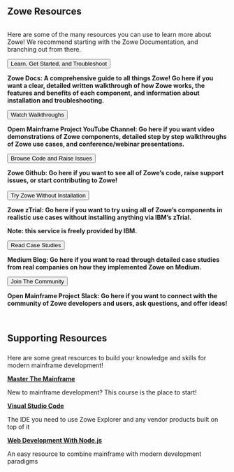 ---
---

<!-- SPDX-License-Identifier: CC-BY-4.0 -->
<!-- Copyright Contributors to the Zowe project. -->

<section class="whitebackground" style="float: none;">
  <h1 id="download" style="margin-bottom: 2rem">Zowe Resources</h1>

  <p>
  Here are some of the many resources you can use to learn more about Zowe! We recommend starting with the Zowe Documentation, and branching out from there.</p>

  <div>
    <div class="row">
      <a class="col-md-3" href="{{ site.ibm_ztrial_url }}"><button type="button" class="btn btn-primary btn-lg btn-block" style="white-space: break-spaces">Learn, Get Started, and Troubleshoot</button></a>
      <p class="col-md-9"><strong>
        Zowe Docs: A comprehensive guide to all things Zowe! Go here if you want a clear, detailed written walkthrough of how Zowe works, the features and benefits of each component, and information about installation and troubleshooting.</strong>
      </p>
    </div>
    <div class="row">
      <a class="col-md-3" href="{{ site.ibm_ztrial_url }}"><button type="button" class="btn btn-primary btn-lg btn-block" style="white-space: break-spaces">Watch Walkthroughs</button></a>
      <p class="col-md-9"><strong>
        Opem Mainframe Project YouTube Channel: Go here if you want video demonstrations of Zowe components, detailed step by step walkthroughs of Zowe use cases, and conference/webinar presentations.</strong>
      </p>
    </div>
    <div class="row">
      <a class="col-md-3" href="{{ site.ibm_ztrial_url }}"><button type="button" class="btn btn-primary btn-lg btn-block" style="white-space: break-spaces">Browse Code and Raise Issues</button></a>
      <p class="col-md-9"><strong>
        Zowe Github: Go here if you want to see all of Zowe’s code, raise support issues, or start contributing to Zowe!</strong>
      </p>
    </div>
    <div class="row" style="margin-top: 1rem">
      <a class="col-md-3" href="{{ site.ibm_ztrial_url }}"><button type="button" class="btn btn-primary btn-lg btn-block" style="white-space: break-spaces">Try Zowe Without Installation</button></a>
      <div class="col-md-9">
        <strong>
        <p>Zowe zTrial: Go here if you want to try using all of Zowe’s components in realistic use cases without installing anything via IBM’s zTrial.</p>
        <p>Note: this service is freely provided by IBM.</p>
        </strong>
      </div>
    </div>
    <div class="row">
      <a class="col-md-3" href="{{ site.ibm_ztrial_url }}"><button type="button" class="btn btn-primary btn-lg btn-block" style="white-space: break-spaces">Read Case Studies</button></a>
      <p class="col-md-9"><strong>
        Medium Blog: Go here if you want to read through detailed case studies from real companies on how they implemented Zowe on Medium.</strong>
      </p>
    </div>
    <div class="row">
      <a class="col-md-3" href="{{ site.ibm_ztrial_url }}"><button type="button" class="btn btn-primary btn-lg btn-block" style="white-space: break-spaces">Join The Community</button></a>
      <p class="col-md-9"><strong>
        Open Mainframe Project Slack: Go here if you want to connect with the community of Zowe developers and users, ask questions, and offer ideas!</strong>
      </p>
    </div>
  </div>

  <div style="padding-top: 3%">
    <h2 style="margin-bottom: 1.5rem">Supporting Resources</h2>
    <p>Here are some great resources to build your knowledge and skills for modern mainframe development!</p>
    <div class="row">
      <a class="col-sm-4" href="{{ }}"><strong>Master The Mainframe</strong></a>
      <p class="col-sm-8">New to mainframe development? This course is the place to start!</p>
    </div>
    <div class="row">
      <a class="col-sm-4" href="{{ }}"><strong>Visual Studio Code</strong></a>
      <p class="col-sm-8">The IDE you need to use Zowe Explorer and any vendor products built on top of it</p>
    </div>
    <div class="row">
      <a class="col-sm-4" href="{{ }}"><strong>Web Development With Node.js</strong></a>
      <p class="col-sm-8">An easy resource to combine mainframe with modern development paradigms</p>
    </div>
  </div>

</section>

